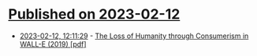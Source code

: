 # [Published on 2023-02-12](index.md)

* [2023-02-12, 12:11:29](https://news.ycombinator.com/item?id=34762251) - [The Loss of Humanity through Consumerism in WALL-E (2019) [pdf]](https://aquila.usm.edu/cgi/viewcontent.cgi?article=1101&context=coastlines)
